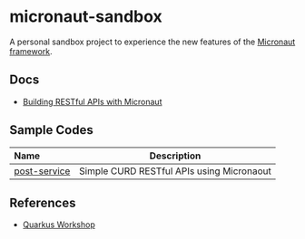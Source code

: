 # micronaut-sandbox


A  personal sandbox project  to experience the new features of the [Micronaut  framework](https://micronaut.io).


## Docs

* [Building RESTful APIs with Micronaut](./docs/01-start.md)

## Sample Codes

| Name | Description |
|:-------------------|--------------------------------------------------|
|[post-service](https://github.com/hantsy/micronaut-sandbox/tree/master/post-service) |Simple CURD RESTful APIs using Micronaout|


## References

* [Quarkus Workshop](https://quarkus.io/quarkus-workshops/super-heros/)

